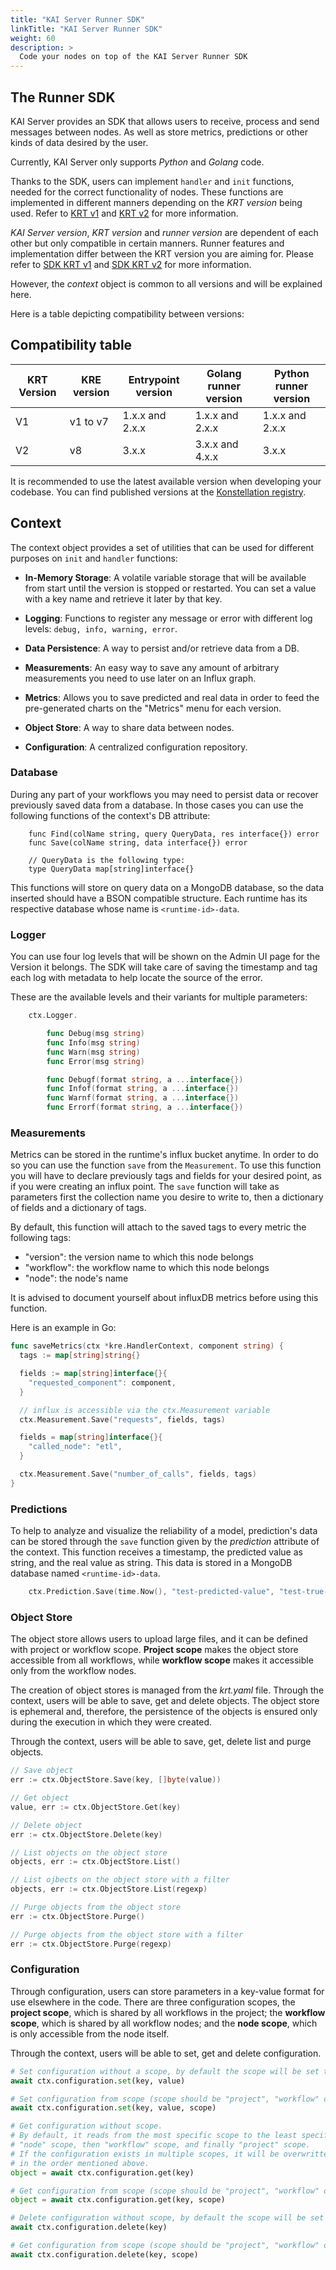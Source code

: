 ```yaml
---
title: "KAI Server Runner SDK"
linkTitle: "KAI Server Runner SDK"
weight: 60
description: >
  Code your nodes on top of the KAI Server Runner SDK
---
```


## The Runner SDK

KAI Server provides an SDK that allows users to receive, process and send messages between nodes.
As well as store metrics, predictions or other kinds of data desired by the user.

Currently, KAI Server only supports _Python_ and _Golang_ code.

Thanks to the SDK, users can implement `handler` and `init` functions, needed for the correct
functionality of nodes. These functions are implemented in different manners depending on the
_KRT version_ being used. Refer to [KRT v1](../40_krt) and [KRT v2](../40_krt_v2) for more information.

_KAI Server version_, _KRT version_ and _runner version_ are dependent of each other but only
compatible in certain manners.
Runner features and implementation differ between the KRT version you are aiming for.
Please refer to [SDK KRT v1](./sdk_krt_v1) and [SDK KRT v2](./sdk_krt_v2) for more information.

However, the _context_ object is common to all versions and will be explained here.

Here is a table depicting compatibility between versions:

## Compatibility table

|KRT Version|KRE version|Entrypoint version|Golang runner version|Python runner version|
|-----------|-----------|------------------|---------------------|---------------------|
|V1         |v1 to v7   |1.x.x and 2.x.x   |1.x.x and 2.x.x      |1.x.x and 2.x.x      |
|V2         |v8         |3.x.x             |3.x.x and 4.x.x      |3.x.x                |

It is recommended to use the latest available version when developing your codebase.
You can find published versions at the [Konstellation registry](https://hub.docker.com/u/konstellation).

## Context

The context object provides a set of utilities that can be used for different purposes on `init` and `handler` functions:

- __In-Memory Storage__: A volatile variable storage that will be available from start until the
  version is stopped or restarted. You can set a value with a key name and retrieve it later by that key.

- __Logging__: Functions to register any message or error with different log levels: `debug, info, warning, error`.

- __Data Persistence__: A way to persist and/or retrieve data from a DB.

- __Measurements__: An easy way to save any amount of arbitrary measurements you need to use later on an Influx graph.

- __Metrics__: Allows you to save predicted and real data in order to feed the pre-generated charts on the "Metrics" menu for each version.

- __Object Store__: A way to share data between nodes.

- __Configuration__: A centralized configuration repository.

### Database

During any part of your workflows you may need to persist data or recover previously saved data from a database.
In those cases you can use the following functions of the context's DB attribute:

```golang
    func Find(colName string, query QueryData, res interface{}) error
    func Save(colName string, data interface{}) error

    // QueryData is the following type:
    type QueryData map[string]interface{}
```

This functions will store on query data on a MongoDB database, so the data inserted should have a
BSON compatible structure.
Each runtime has its respective database whose name is `<runtime-id>-data`.

### Logger

You can use four log levels that will be shown on the Admin UI page for the Version it belongs.
The SDK will take care of saving the timestamp and tag each log with metadata to help locate the
source of the error.

These are the available levels and their variants for multiple parameters:

```go
    ctx.Logger.

        func Debug(msg string)
        func Info(msg string)
        func Warn(msg string)
        func Error(msg string)

        func Debugf(format string, a ...interface{})
        func Infof(format string, a ...interface{})
        func Warnf(format string, a ...interface{})
        func Errorf(format string, a ...interface{})
```

### Measurements

Metrics can be stored in the runtime's influx bucket anytime.
In order to do so you can use the function `save` from the `Measurement`. To use this function you
will have to declare previously tags and fields for your desired point, as if you were creating an influx point.
The `save` function will take as parameters first the collection name you desire to write to,
then a dictionary of fields and a dictionary of tags.

By default, this function will attach to the saved tags to every metric the following tags:

- "version": the version name to which this node belongs
- "workflow": the workflow name to which this node belongs
- "node": the node's name

It is advised to document yourself about influxDB metrics before using this function.

Here is an example in Go:

```go
func saveMetrics(ctx *kre.HandlerContext, component string) {
  tags := map[string]string{}

  fields := map[string]interface{}{
    "requested_component": component,
  }

  // influx is accessible via the ctx.Measurement variable
  ctx.Measurement.Save("requests", fields, tags)

  fields = map[string]interface{}{
    "called_node": "etl",
  }

  ctx.Measurement.Save("number_of_calls", fields, tags)
}
```

### Predictions

To help to analyze and visualize the reliability of a model, prediction's data can be stored through
the `save` function given by the _prediction_ attribute of the context. This function receives a
timestamp, the predicted value as string, and the real value as string. This data is stored in a
MongoDB database named `<runtime-id>-data`.

```go
    ctx.Prediction.Save(time.Now(), "test-predicted-value", "test-true-value")
```

### Object Store

The object store allows users to upload large files, and it can be defined with
project or workflow scope. __Project scope__ makes the object store accessible from
all workflows, while __workflow scope__ makes it accessible only from the workflow
nodes.

The creation of object stores is managed from the _krt.yaml_ file. Through the
context, users will be able to save, get and delete objects. The object store is
ephemeral and, therefore, the persistence of the objects is ensured only during
the execution in which they were created.

Through the context, users will be able to save, get, delete list and purge objects.

```go
// Save object
err := ctx.ObjectStore.Save(key, []byte(value))

// Get object
value, err := ctx.ObjectStore.Get(key)

// Delete object
err := ctx.ObjectStore.Delete(key)

// List objects on the object store
objects, err := ctx.ObjectStore.List()

// List ojbects on the object store with a filter
objects, err := ctx.ObjectStore.List(regexp)

// Purge objects from the object store
err := ctx.ObjectStore.Purge()

// Purge objects from the object store with a filter
err := ctx.ObjectStore.Purge(regexp)
```

### Configuration

Through configuration, users can store parameters in a key-value format for use
elsewhere in the code. There are three configuration scopes, the __project scope__,
which is shared by all workflows in the project; the __workflow scope__, which is
shared by all workflow nodes; and the __node scope__, which is only accessible
from the node itself.

Through the context, users will be able to set, get and delete configuration.

```python
# Set configuration without a scope, by default the scope will be set to "node"
await ctx.configuration.set(key, value)

# Set configuration from scope (scope should be "project", "workflow" or "node")
await ctx.configuration.set(key, value, scope)

# Get configuration without scope.
# By default, it reads from the most specific scope to the least specific:
# "node" scope, then "workflow" scope, and finally "project" scope.
# If the configuration exists in multiple scopes, it will be overwritten
# in the order mentioned above.
object = await ctx.configuration.get(key)

# Get configuration from scope (scope should be "project", "workflow" or "node")
object = await ctx.configuration.get(key, scope)

# Delete configuration without scope, by default the scope will be set to "node"
await ctx.configuration.delete(key)

# Get configuration from scope (scope should be "project", "workflow" or "node")
await ctx.configuration.delete(key, scope)
```
